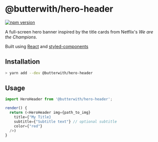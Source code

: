 # @butterwith/hero-header

[![npm version](https://badge.fury.io/js/%40butterwith%2Fhero-header.svg)](https://badge.fury.io/js/%40butterwith%2Fhero-header)

A full-screen hero banner inspired by the title cards from Netflix's _We are the Champions_.

Built using [React](https://reactjs.org/) and [styled-components](https://styled-components.com/)

## Installation

```sh
> yarn add --dev @butterwith/hero-header
```

## Usage

```js
import HeroHeader from '@butterwith/hero-header';

render() {
  return (<HeroHeader img={path_to_img}
    title={"My Title}
    subtitle={"Subtitle text"} // optional subtitle
    color={"red"}
  />)
}
```
